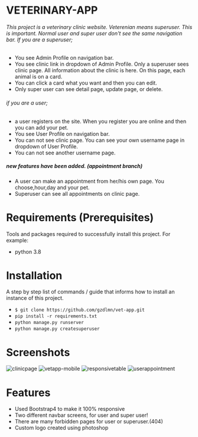 # VETERINARY-APP
###### This project is a veterinary clinic website. Veterenian means superuser. This is important. Normal user and super user don't see the same navigation bar. If you are a superuser; 
* You see Admin Profile on navigation bar. 
* You see clinic link in dropdown of Admin Profile. Only a superuser sees clinic page. All information about the clinic is here. On this page, each animal is on a card.
* You can click a card what you want and then you can edit.
* Only super user can see detail page, update page, or delete.
###### if you are a user;
* a user registers on the site. When you register you are online and then you can add your pet.
* You see User Profile on navigation bar.
* You can not see clinic page. You can see your own username page in dropdown of User Profile.
* You can not see another username page.
##### new features have been added. (appointment branch)
* A user can make an appointment from her/his own page. You choose,hour,day and your pet.
* Superuser can see all appointments on clinic page.
  

# Requirements (Prerequisites)
Tools and packages required to successfully install this project. For example:
* python 3.8

# Installation
A step by step list of commands / guide that informs how to install an instance of this project.
* ` $ git clone https://github.com/gzdlmn/vet-app.git `
* ` pip install -r requirements.txt `
* ` python manage.py runserver `
* ` python manage.py createsuperuser `

# Screenshots
![clinicpage](https://user-images.githubusercontent.com/85527587/153683078-d5f0050c-98f7-4c93-b521-c8d07d5366b4.png)
![vetapp-mobile](https://user-images.githubusercontent.com/85527587/153684348-b453cd8c-121a-4064-9bdb-661486ee0cb1.png)
![responsivetable](https://user-images.githubusercontent.com/85527587/153728920-76bd2b4f-df8f-4560-943f-26f6a7a123f9.png)
![userappointment](https://user-images.githubusercontent.com/85527587/153728960-9b36d5d8-0995-4f12-9ba9-baafa6486559.png)


# Features

* Used Bootstrap4 to make it 100% responsive
* Two different navbar screens, for user and super user!
* There are many forbidden pages for user or superuser.(404)
* Custom logo created using photoshop


